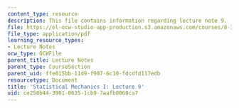 ```yaml
---
content_type: resource
description: This file contains information regarding lecture note 9.
file: https://ol-ocw-studio-app-production.s3.amazonaws.com/courses/8-333-statistical-mechanics-i-statistical-mechanics-of-particles-fall-2013/ce250b44390106351cb97aafb0060ca7_MIT8_333F13_Lec9.pdf
file_type: application/pdf
learning_resource_types:
- Lecture Notes
ocw_type: OCWFile
parent_title: Lecture Notes
parent_type: CourseSection
parent_uid: ffe015bb-11d9-f907-6c10-fdcdfd117edb
resourcetype: Document
title: 'Statistical Mechanics I: Lecture 9'
uid: ce250b44-3901-0635-1cb9-7aafb0060ca7
---
```

